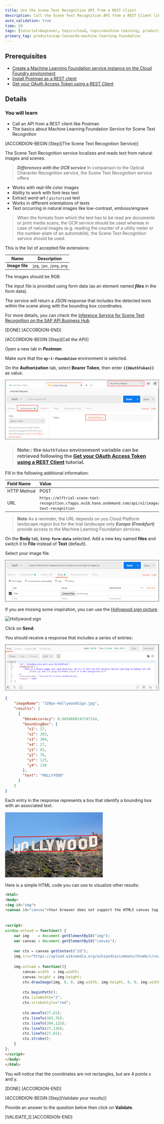 ```yaml
---
title: Use the Scene Text Recognition API from a REST Client
description: Call the Scene Text Recognition API from a REST Client like Postman
auto_validation: true
time: 10
tags: [tutorial>beginner, topic>cloud, topic>machine-learning, products>sap-cloud-platform, products>sap-cloud-platform-for-the-cloud-foundry-environment]
primary_tag: products>sap-leonardo-machine-learning-foundation
---
```


## Prerequisites
 - [Create a Machine Learning Foundation service instance on the Cloud Foundry environment](https://developers.sap.com/tutorials/cp-mlf-create-instance.html)
 - [Install Postman as a REST client](https://developers.sap.com/tutorials/api-tools-postman-install.html)
 - [Get your OAuth Access Token using a REST Client](https://developers.sap.com/tutorials/cp-mlf-rest-generate-oauth-token.html)

## Details
### You will learn
  - Call an API from a REST client like Postman
  - The basics about Machine Learning Foundation Service for Scene Text Recognition

[ACCORDION-BEGIN [Step](The Scene Text Recognition Service)]

The Scene Text Recognition service localizes and reads text from natural images and scenes.

> ***Differences with the OCR service***
In comparison to the Optical Character Recognition service, the Scene Text Recognition service offers
>
- Works with real-life color images
- Ability to work with font-less text
- Extract word-art / `picturized` text
- Works in different orientations of texts
- Text occurring in natural images like low-contrast, emboss/engrave

>When the formats from which the text has to be read are documents or print media scans, the OCR service should be used whereas in case of natural images (e.g. reading the counter of a utility meter or the number-plate of an automobile), the Scene Text Recognition service should be used.

This is the list of accepted file extensions:

|Name                  | Description
|----------------------|--------------------
| **Image file**       | `jpg`, `jpe`, `jpeg`, `png`

The images should be RGB.

The input file is provided using form data (as an element named ***files*** in the form data).

The service will return a JSON response that includes the detected texts within the scene along with the bounding box coordinates.

For more details, you can check the [Inference Service for Scene Text Recognition on the SAP API Business Hub](https://api.sap.com/api/scene_text_recognition_api/resource).

[DONE]
[ACCORDION-END]

[ACCORDION-BEGIN [Step](Call the API)]

Open a new tab in ***Postman***.

Make sure that the ***`my-l-foundation`*** environment is selected.

On the **Authorization** tab, select **Bearer Token**, then enter **`{{OAuthToken}}`** as value.

![Postman](01.png)

> ### **Note:**: the **`OAuthToken`** environment variable can be retrieved following the [Get your OAuth Access Token using a REST Client](https://developers.sap.com/tutorials/cp-mlf-rest-generate-oauth-token.html) tutorial.

Fill in the following additional information:

Field Name               | Value
:----------------------- | :--------------
<nobr>HTTP Method</nobr> | POST
<nobr>URL<nobr>          | <nobr>`https://mlftrial-scene-text-recognition.cfapps.eu10.hana.ondemand.com/api/v2/image/scene-text-recognition`</nobr>

> **Note** As a reminder, the URL depends on you Cloud Platform landscape region but for the trial landscape only ***Europe (Frankfurt)*** provide access to the Machine Learning Foundation services.

On the **Body** tab, keep **`form-data`** selected. Add a new key named **files** and switch it to **File** instead of **Text** (default).

Select your image file.

![Postman](02.png)

If you are missing some inspiration, you can use the [Hollywood sign picture](https://upload.wikimedia.org/wikipedia/commons/thumb/c/ce/HollywoodSign.jpg/320px-HollywoodSign.jpg).

![Hollywood sign](https://upload.wikimedia.org/wikipedia/commons/thumb/c/ce/HollywoodSign.jpg/320px-HollywoodSign.jpg)

Click on **Send**.

You should receive a response that includes a series of entries:

![Postman](03.png)

```json
{
    "imageName": "320px-HollywoodSign.jpg",
    "results": [
      {
        "bboxAccuracy": 0.9450600147247314,
        "boundingBox": {
          "x1": 27,
          "x2": 303,
          "x3": 304,
          "x4": 27,
          "y1": 81,
          "y2": 76,
          "y3": 125,
          "y4": 130
        },
        "text": "HOLLYYOOD"
      }
    ]
}
```

Each entry in the response represents a box that identify a bounding box with an associated text.

![Scene boxed](scene-boxed.png)

Here is a simple HTML code you can use to visualize other results:

```HTML
<html>
<body>
<img id="img">
<canvas id="canvas">Your browser does not support the HTML5 canvas tag.</canvas>


<script>
window.onload = function() {
    var img    = document.getElementById("img");
    var canvas = document.getElementById("canvas");

    var ctx = canvas.getContext("2d");
    img.src="https://upload.wikimedia.org/wikipedia/commons/thumb/c/ce/HollywoodSign.jpg/320px-HollywoodSign.jpg";

    img.onload = function(){
        canvas.width  = img.width;
        canvas.height = img.height;
        ctx.drawImage(img, 0, 0, img.width, img.height, 0, 0, img.width, img.height);

        ctx.beginPath();
        ctx.lineWidth="2";
        ctx.strokeStyle="red";

        ctx.moveTo(27,81);
        ctx.lineTo(303,76);
        ctx.lineTo(304,125);
        ctx.lineTo(27,130);
        ctx.lineTo(27,81);
        ctx.stroke();        
    }       
};
</script>
</body>
</html>
```
You will notice that the coordinates are not rectangles, but are 4 points x and y.

[DONE]
[ACCORDION-END]

[ACCORDION-BEGIN [Step](Validate your results)]

Provide an answer to the question below then click on **Validate**.

[VALIDATE_1]
[ACCORDION-END]
